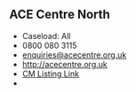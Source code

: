
## ACE Centre North

- Caseload: All 
- <i class="fa fa-phone"></i> 0800 080 3115
- <i class="fa fa-envelope"></i> enquiries@acecentre.org.uk
- <i class="fa fa-home"></i> [http://acecentre.org.uk ](http://acecentre.org.uk )
- [CM Listing Link](http://www.communicationmatters.org.uk/contact-assessment-service/ace-centre-oldham)
- 
